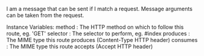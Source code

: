 I am a message that can be sent if I match a request. Message arguments can be taken from the request.

Instance Variables:
	method		<String>: The HTTP method on which to follow this route, eg. 'GET'
	selector	<Symbol>: The selector to perform, eg. #index
	produces 	<WAMatch>: The MIME type this route produces (Content-Type HTTP header)
	consumes 	<WAMatch>: The MIME type this route accepts (Accept HTTP header)